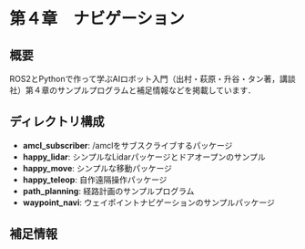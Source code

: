 # 第４章　ナビゲーション
## 概要
ROS2とPythonで作って学ぶAIロボット入門（出村・萩原・升谷・タン著，講談社）第４章のサンプルプログラムと補足情報などを掲載しています．

## ディレクトリ構成
- **amcl_subscriber**: /amclをサブスクライブするパッケージ
- **happy_lidar**: シンプルなLidarパッケージとドアオープンのサンプル
- **happy_move**: シンプルな移動パッケージ
- **happy_teleop**: 自作遠隔操作パッケージ
- **path_planning**: 経路計画のサンプルプログラム
- **waypoint_navi**: ウェイポイントナビゲーションのサンプルパッケージ

## 補足情報
